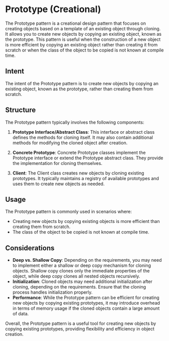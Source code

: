 # Prototype (Creational)

The Prototype pattern is a creational design pattern that focuses on creating objects based on a template of an existing object through cloning. It allows you to create new objects by copying an existing object, known as the prototype. This pattern is useful when the construction of a new object is more efficient by copying an existing object rather than creating it from scratch or when the class of the object to be copied is not known at compile time.

## Intent

The intent of the Prototype pattern is to create new objects by copying an existing object, known as the prototype, rather than creating them from scratch.

## Structure

The Prototype pattern typically involves the following components:

1. **Prototype Interface/Abstract Class**: This interface or abstract class defines the methods for cloning itself. It may also contain additional methods for modifying the cloned object after creation.

2. **Concrete Prototype**: Concrete Prototype classes implement the Prototype interface or extend the Prototype abstract class. They provide the implementation for cloning themselves.

3. **Client**: The Client class creates new objects by cloning existing prototypes. It typically maintains a registry of available prototypes and uses them to create new objects as needed.

## Usage

The Prototype pattern is commonly used in scenarios where:

- Creating new objects by copying existing objects is more efficient than creating them from scratch.
- The class of the object to be copied is not known at compile time.

## Considerations

- **Deep vs. Shallow Copy**: Depending on the requirements, you may need to implement either a shallow or deep copy mechanism for cloning objects. Shallow copy clones only the immediate properties of the object, while deep copy clones all nested objects recursively.
- **Initialization**: Cloned objects may need additional initialization after cloning, depending on the requirements. Ensure that the cloning process handles initialization properly.
- **Performance**: While the Prototype pattern can be efficient for creating new objects by copying existing prototypes, it may introduce overhead in terms of memory usage if the cloned objects contain a large amount of data.

Overall, the Prototype pattern is a useful tool for creating new objects by copying existing prototypes, providing flexibility and efficiency in object creation.
